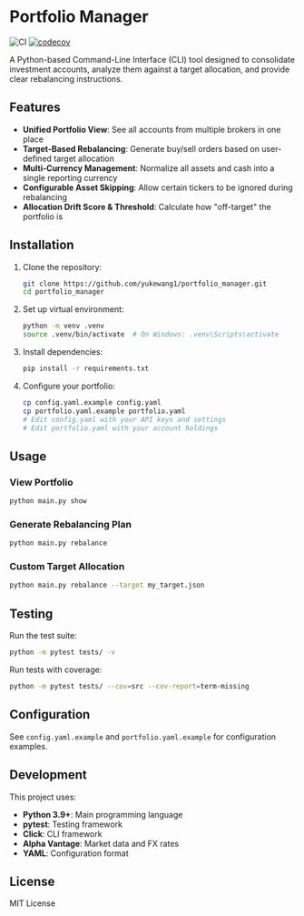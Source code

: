 # Portfolio Manager

![CI](https://github.com/yukewang1/portfolio_manager/workflows/CI/badge.svg)
[![codecov](https://codecov.io/gh/yukewang1/portfolio_manager/branch/main/graph/badge.svg)](https://codecov.io/gh/yukewang1/portfolio_manager)

A Python-based Command-Line Interface (CLI) tool designed to consolidate investment accounts, analyze them against a target allocation, and provide clear rebalancing instructions.

## Features

- **Unified Portfolio View**: See all accounts from multiple brokers in one place
- **Target-Based Rebalancing**: Generate buy/sell orders based on user-defined target allocation
- **Multi-Currency Management**: Normalize all assets and cash into a single reporting currency
- **Configurable Asset Skipping**: Allow certain tickers to be ignored during rebalancing
- **Allocation Drift Score & Threshold**: Calculate how "off-target" the portfolio is

## Installation

1. Clone the repository:
   ```bash
   git clone https://github.com/yukewang1/portfolio_manager.git
   cd portfolio_manager
   ```

2. Set up virtual environment:
   ```bash
   python -m venv .venv
   source .venv/bin/activate  # On Windows: .venv\Scripts\activate
   ```

3. Install dependencies:
   ```bash
   pip install -r requirements.txt
   ```

4. Configure your portfolio:
   ```bash
   cp config.yaml.example config.yaml
   cp portfolio.yaml.example portfolio.yaml
   # Edit config.yaml with your API keys and settings
   # Edit portfolio.yaml with your account holdings
   ```

## Usage

### View Portfolio
```bash
python main.py show
```

### Generate Rebalancing Plan
```bash
python main.py rebalance
```

### Custom Target Allocation
```bash
python main.py rebalance --target my_target.json
```

## Testing

Run the test suite:
```bash
python -m pytest tests/ -v
```

Run tests with coverage:
```bash
python -m pytest tests/ --cov=src --cov-report=term-missing
```

## Configuration

See `config.yaml.example` and `portfolio.yaml.example` for configuration examples.

## Development

This project uses:
- **Python 3.9+**: Main programming language
- **pytest**: Testing framework
- **Click**: CLI framework
- **Alpha Vantage**: Market data and FX rates
- **YAML**: Configuration format

## License

MIT License